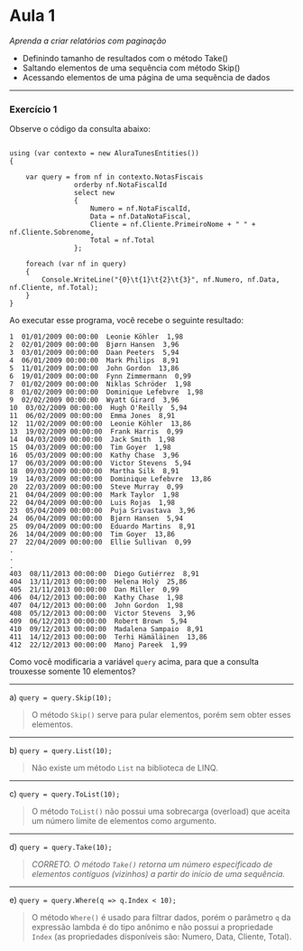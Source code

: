﻿# Aula 1 #

*Aprenda a criar relatórios com paginação*
* Definindo tamanho de resultados com o método Take()
* Saltando elementos de uma sequência com método Skip()
* Acessando elementos de uma página de uma sequência de dados

---

### Exercício 1 ###

Observe o código da consulta abaixo:

```

using (var contexto = new AluraTunesEntities())
{
		
	var query = from nf in contexto.NotasFiscais
				orderby nf.NotaFiscalId
				select new
				{
					Numero = nf.NotaFiscalId,
					Data = nf.DataNotaFiscal,
					Cliente = nf.Cliente.PrimeiroNome + " " + nf.Cliente.Sobrenome,
					Total = nf.Total
				};

	foreach (var nf in query)
	{
		Console.WriteLine("{0}\t{1}\t{2}\t{3}", nf.Numero, nf.Data, nf.Cliente, nf.Total);
	}
}
```

Ao executar esse programa, você recebe o seguinte resultado:

```
1  01/01/2009 00:00:00  Leonie Köhler  1,98
2  02/01/2009 00:00:00  Bjørn Hansen  3,96
3  03/01/2009 00:00:00  Daan Peeters  5,94
4  06/01/2009 00:00:00  Mark Philips  8,91
5  11/01/2009 00:00:00  John Gordon  13,86
6  19/01/2009 00:00:00  Fynn Zimmermann  0,99
7  01/02/2009 00:00:00  Niklas Schröder  1,98
8  01/02/2009 00:00:00  Dominique Lefebvre  1,98
9  02/02/2009 00:00:00  Wyatt Girard  3,96
10  03/02/2009 00:00:00  Hugh O'Reilly  5,94
11  06/02/2009 00:00:00  Emma Jones  8,91
12  11/02/2009 00:00:00  Leonie Köhler  13,86
13  19/02/2009 00:00:00  Frank Harris  0,99
14  04/03/2009 00:00:00  Jack Smith  1,98
15  04/03/2009 00:00:00  Tim Goyer  1,98
16  05/03/2009 00:00:00  Kathy Chase  3,96
17  06/03/2009 00:00:00  Victor Stevens  5,94
18  09/03/2009 00:00:00  Martha Silk  8,91
19  14/03/2009 00:00:00  Dominique Lefebvre  13,86
20  22/03/2009 00:00:00  Steve Murray  0,99
21  04/04/2009 00:00:00  Mark Taylor  1,98
22  04/04/2009 00:00:00  Luis Rojas  1,98
23  05/04/2009 00:00:00  Puja Srivastava  3,96
24  06/04/2009 00:00:00  Bjørn Hansen  5,94
25  09/04/2009 00:00:00  Eduardo Martins  8,91
26  14/04/2009 00:00:00  Tim Goyer  13,86
27  22/04/2009 00:00:00  Ellie Sullivan  0,99
.
.
.
403  08/11/2013 00:00:00  Diego Gutiérrez  8,91
404  13/11/2013 00:00:00  Helena Holý  25,86
405  21/11/2013 00:00:00  Dan Miller  0,99
406  04/12/2013 00:00:00  Kathy Chase  1,98
407  04/12/2013 00:00:00  John Gordon  1,98
408  05/12/2013 00:00:00  Victor Stevens  3,96
409  06/12/2013 00:00:00  Robert Brown  5,94
410  09/12/2013 00:00:00  Madalena Sampaio  8,91
411  14/12/2013 00:00:00  Terhi Hämäläinen  13,86
412  22/12/2013 00:00:00  Manoj Pareek  1,99

```

Como você modificaria a variável `query` acima, para que a consulta trouxesse somente 10 elementos?

---

a) `query = query.Skip(10);`

>O método `Skip()` serve para pular elementos, porém sem obter esses elementos.

---

b) `query = query.List(10);`

>Não existe um método `List` na biblioteca de LINQ.

---

c) `query = query.ToList(10);`

>O método `ToList()` não possui uma sobrecarga (overload) que aceita um número limite de elementos como argumento.

---

d) `query = query.Take(10);`

>*CORRETO. O método `Take()` retorna um número especificado de elementos contíguos (vizinhos) a partir do início de uma sequência.*

---
e) `query = query.Where(q => q.Index < 10);`

>O método `Where()` é usado para filtrar dados, porém o parâmetro `q` da expressão lambda é do tipo anônimo e não possui a propriedade `Index` (as propriedades disponíveis são: Numero, Data, Cliente, Total).